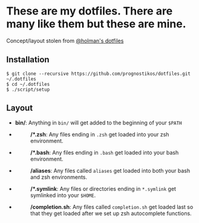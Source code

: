 # These are my dotfiles. There are many like them but these are mine.

Concept/layout stolen from [@holman's dotfiles](https://github.com/holman/dotfiles)

## Installation

    $ git clone --recursive https://github.com/prognostikos/dotfiles.git ~/.dotfiles
    $ cd ~/.dotfiles
    $ ./script/setup

## Layout

- **bin/**: Anything in `bin/` will get added to the beginning of your `$PATH`
- **<dir>/\*.zsh**: Any files ending in `.zsh` get loaded into your
  zsh environment.
- **<dir>/\*.bash**: Any files ending in `.bash` get loaded into your
  bash environment.
- **<dir>/aliases**: Any files called `aliases` get loaded into
  both your bash and zsh environments.
- **<dir>/\*.symlink**: Any files or directories ending in `*.symlink` 
  get symlinked into your `$HOME`.
- **<dir>/completion.sh**: Any files called `completion.sh` get loaded
  last so that they get loaded after we set up zsh autocomplete functions.
